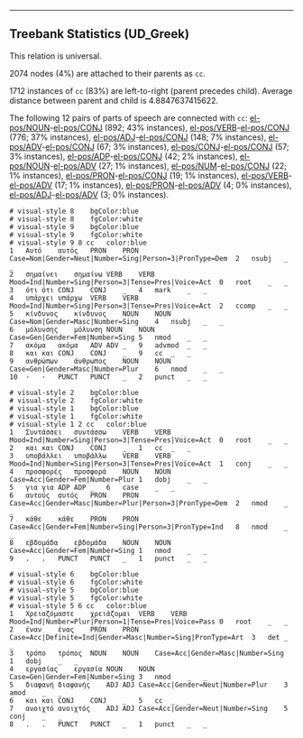 

--------------------------------------------------------------------------------

## Treebank Statistics (UD_Greek)

This relation is universal.

2074 nodes (4%) are attached to their parents as `cc`.

1712 instances of `cc` (83%) are left-to-right (parent precedes child).
Average distance between parent and child is 4.8847637415622.

The following 12 pairs of parts of speech are connected with `cc`: [el-pos/NOUN]()-[el-pos/CONJ]() (892; 43% instances), [el-pos/VERB]()-[el-pos/CONJ]() (776; 37% instances), [el-pos/ADJ]()-[el-pos/CONJ]() (148; 7% instances), [el-pos/ADV]()-[el-pos/CONJ]() (67; 3% instances), [el-pos/CONJ]()-[el-pos/CONJ]() (57; 3% instances), [el-pos/ADP]()-[el-pos/CONJ]() (42; 2% instances), [el-pos/NOUN]()-[el-pos/ADV]() (27; 1% instances), [el-pos/NUM]()-[el-pos/CONJ]() (22; 1% instances), [el-pos/PRON]()-[el-pos/CONJ]() (19; 1% instances), [el-pos/VERB]()-[el-pos/ADV]() (17; 1% instances), [el-pos/PRON]()-[el-pos/ADV]() (4; 0% instances), [el-pos/ADJ]()-[el-pos/ADV]() (3; 0% instances).


~~~ conllu
# visual-style 8	bgColor:blue
# visual-style 8	fgColor:white
# visual-style 9	bgColor:blue
# visual-style 9	fgColor:white
# visual-style 9 8 cc	color:blue
1	Αυτό	αυτός	PRON	PRON	Case=Nom|Gender=Neut|Number=Sing|Person=3|PronType=Dem	2	nsubj	_	_
2	σημαίνει	σημαίνω	VERB	VERB	Mood=Ind|Number=Sing|Person=3|Tense=Pres|Voice=Act	0	root	_	_
3	ότι	ότι	CONJ	CONJ	_	4	mark	_	_
4	υπάρχει	υπάρχω	VERB	VERB	Mood=Ind|Number=Sing|Person=3|Tense=Pres|Voice=Act	2	ccomp	_	_
5	κίνδυνος	κίνδυνος	NOUN	NOUN	Case=Nom|Gender=Masc|Number=Sing	4	nsubj	_	_
6	μόλυνσης	μόλυνση	NOUN	NOUN	Case=Gen|Gender=Fem|Number=Sing	5	nmod	_	_
7	ακόμα	ακόμα	ADV	ADV	_	9	advmod	_	_
8	και	και	CONJ	CONJ	_	9	cc	_	_
9	ανθρώπων	άνθρωπος	NOUN	NOUN	Case=Gen|Gender=Masc|Number=Plur	6	nmod	_	_
10	·	·	PUNCT	PUNCT	_	2	punct	_	_

~~~


~~~ conllu
# visual-style 2	bgColor:blue
# visual-style 2	fgColor:white
# visual-style 1	bgColor:blue
# visual-style 1	fgColor:white
# visual-style 1 2 cc	color:blue
1	Συντάσσει	συντάσσω	VERB	VERB	Mood=Ind|Number=Sing|Person=3|Tense=Pres|Voice=Act	0	root	_	_
2	και	και	CONJ	CONJ	_	1	cc	_	_
3	υποβάλλει	υποβάλλω	VERB	VERB	Mood=Ind|Number=Sing|Person=3|Tense=Pres|Voice=Act	1	conj	_	_
4	προσφορές	προσφορά	NOUN	NOUN	Case=Acc|Gender=Fem|Number=Plur	1	dobj	_	_
5	για	για	ADP	ADP	_	6	case	_	_
6	αυτούς	αυτός	PRON	PRON	Case=Acc|Gender=Masc|Number=Plur|Person=3|PronType=Dem	2	nmod	_	_
7	κάθε	κάθε	PRON	PRON	Case=Acc|Gender=Fem|Number=Sing|Person=3|PronType=Ind	8	nmod	_	_
8	εβδομάδα	εβδομάδα	NOUN	NOUN	Case=Acc|Gender=Fem|Number=Sing	1	nmod	_	_
9	.	.	PUNCT	PUNCT	_	1	punct	_	_

~~~


~~~ conllu
# visual-style 6	bgColor:blue
# visual-style 6	fgColor:white
# visual-style 5	bgColor:blue
# visual-style 5	fgColor:white
# visual-style 5 6 cc	color:blue
1	Χρειαζόμαστε	χρειάζομαι	VERB	VERB	Mood=Ind|Number=Plur|Person=1|Tense=Pres|Voice=Pass	0	root	_	_
2	έναν	ένας	PRON	PRON	Case=Acc|Definite=Ind|Gender=Masc|Number=Sing|PronType=Art	3	det	_	_
3	τρόπο	τρόπος	NOUN	NOUN	Case=Acc|Gender=Masc|Number=Sing	1	dobj	_	_
4	εργασίας	εργασία	NOUN	NOUN	Case=Gen|Gender=Fem|Number=Sing	3	nmod	_	_
5	διαφανή	διαφανής	ADJ	ADJ	Case=Acc|Gender=Neut|Number=Plur	3	amod	_	_
6	και	και	CONJ	CONJ	_	5	cc	_	_
7	ανοιχτό	ανοιχτός	ADJ	ADJ	Case=Acc|Gender=Neut|Number=Sing	5	conj	_	_
8	.	.	PUNCT	PUNCT	_	1	punct	_	_

~~~


